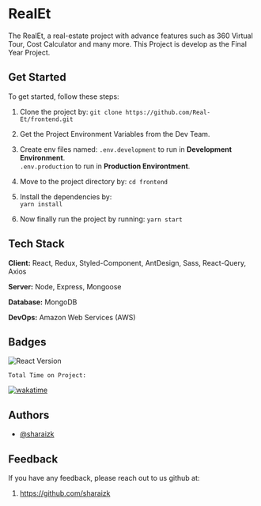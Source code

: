 # RealEt

The RealEt, a real-estate project with advance features such as 360 Virtual Tour, Cost Calculator and many more. This Project is develop as the Final Year Project.

## Get Started

To get started, follow these steps:

1. Clone the project by: `git clone https://github.com/Real-Et/frontend.git`
2. Get the Project Environment Variables from the Dev Team.
3. Create env files named:
   `.env.development` to run in **Development Environment**.  
   `.env.production` to run in **Production Environtment**.

4. Move to the project directory by:
   `cd frontend`

5. Install the dependencies by:  
   `yarn install`

6. Now finally run the project by running:
   `yarn start`

## Tech Stack

**Client:** React, Redux, Styled-Component, AntDesign, Sass, React-Query, Axios

**Server:** Node, Express, Mongoose

**Database:** MongoDB

**DevOps:** Amazon Web Services (AWS)

## Badges

![React Version](https://img.shields.io/badge/React%20Version-17.0.2-green)

`Total Time on Project:`

[![wakatime](https://wakatime.com/badge/user/a523f4a3-01dc-4ca0-990b-702f25ddf6b3/project/8f192f33-dd67-4c01-a845-0a808aaaaaa6.svg)](https://wakatime.com/badge/user/a523f4a3-01dc-4ca0-990b-702f25ddf6b3/project/8f192f33-dd67-4c01-a845-0a808aaaaaa6)

## Authors

- [@sharaizk](https://github.com/sharaizk)

## Feedback

If you have any feedback, please reach out to us github at:

1. https://github.com/sharaizk
